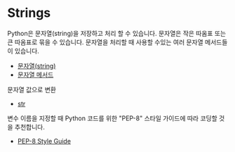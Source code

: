 # Strings

Python은 문자열(string)을 저장하고 처리 할 수 있습니다. 문자열은 작은 따옴표 또는 큰 따옴표로 묶을 수 있습니다. 문자열을 처리할 때 사용할 수있는 여러 문자열 메서드들이 있습니다.

- [문자열(string)](https://docs.python.org/3/tutorial/introduction.html#strings)
- [문자열 메서드](https://docs.python.org/3/library/stdtypes.html#string-methods)

문자열 값으로 변환

- [str](https://docs.python.org/3/library/functions.html#func-str)

변수 이름을 지정할 때 Python 코드를 위한 "PEP-8" 스타일 가이드에 따라 코딩할 것을 추천합니다.

- [PEP-8 Style Guide](https://www.python.org/dev/peps/pep-0008/#naming-conventions)
